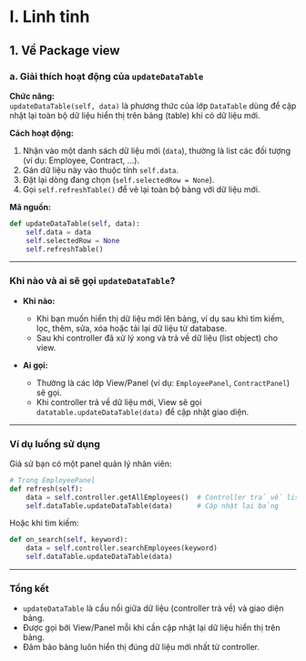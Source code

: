 # I. Linh tinh

## 1. Về Package view
### a. Giải thích hoạt động của `updateDataTable`

**Chức năng:**  
`updateDataTable(self, data)` là phương thức của lớp `DataTable` dùng để cập nhật lại toàn bộ dữ liệu hiển thị trên bảng (table) khi có dữ liệu mới.

**Cách hoạt động:**
1. Nhận vào một danh sách dữ liệu mới (`data`), thường là list các đối tượng (ví dụ: Employee, Contract, ...).
2. Gán dữ liệu này vào thuộc tính `self.data`.
3. Đặt lại dòng đang chọn (`self.selectedRow = None`).
4. Gọi `self.refreshTable()` để vẽ lại toàn bộ bảng với dữ liệu mới.

**Mã nguồn:**
```python
def updateDataTable(self, data):
    self.data = data
    self.selectedRow = None
    self.refreshTable()
```

---

### Khi nào và ai sẽ gọi `updateDataTable`?

- **Khi nào:**  
  - Khi bạn muốn hiển thị dữ liệu mới lên bảng, ví dụ sau khi tìm kiếm, lọc, thêm, sửa, xóa hoặc tải lại dữ liệu từ database.
  - Sau khi controller đã xử lý xong và trả về dữ liệu (list object) cho view.

- **Ai gọi:**  
  - Thường là các lớp View/Panel (ví dụ: `EmployeePanel`, `ContractPanel`) sẽ gọi.
  - Khi controller trả về dữ liệu mới, View sẽ gọi `datatable.updateDataTable(data)` để cập nhật giao diện.

---

### Ví dụ luồng sử dụng

Giả sử bạn có một panel quản lý nhân viên:

```python
# Trong EmployeePanel
def refresh(self):
    data = self.controller.getAllEmployees()  # Controller trả về list Employee
    self.dataTable.updateDataTable(data)      # Cập nhật lại bảng
```

Hoặc khi tìm kiếm:

```python
def on_search(self, keyword):
    data = self.controller.searchEmployees(keyword)
    self.dataTable.updateDataTable(data)
```

---

### Tổng kết

- `updateDataTable` là cầu nối giữa dữ liệu (controller trả về) và giao diện bảng.
- Được gọi bởi View/Panel mỗi khi cần cập nhật lại dữ liệu hiển thị trên bảng.
- Đảm bảo bảng luôn hiển thị đúng dữ liệu mới nhất từ controller.